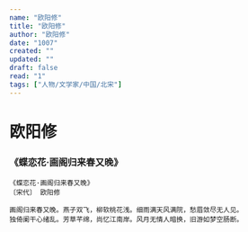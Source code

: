 ```yaml
---
name: "欧阳修"
title: "欧阳修"
author: "欧阳修"
date: "1007"
created: ""
updated: ""
draft: false
read: "1"
tags: ["人物/文学家/中国/北宋"]
---
```


# 欧阳修

### 《蝶恋花·画阁归来春又晚》

```
《蝶恋花·画阁归来春又晚》
〔宋代〕 欧阳修

画阁归来春又晚。燕子双飞，柳软桃花浅。细雨满天风满院，愁眉敛尽无人见。
独倚阑干心绪乱。芳草芊绵，尚忆江南岸。风月无情人暗换，旧游如梦空肠断。
```
